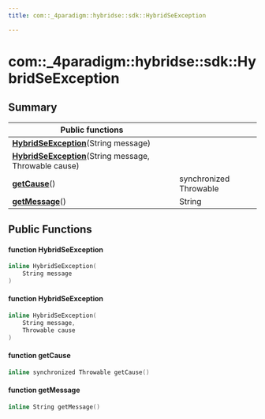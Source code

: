 ```yaml
---
title: com::_4paradigm::hybridse::sdk::HybridSeException

---
```

# com::_4paradigm::hybridse::sdk::HybridSeException



## Summary


|  Public functions|            |
| -------------- | -------------- |
|**[HybridSeException](/hybridse/usage/api/c++/Classes/classcom_1_1__4paradigm_1_1hybridse_1_1sdk_1_1_hybrid_se_exception.md#function-hybridseexception)**(String message)|  |
|**[HybridSeException](/hybridse/usage/api/c++/Classes/classcom_1_1__4paradigm_1_1hybridse_1_1sdk_1_1_hybrid_se_exception.md#function-hybridseexception)**(String message, Throwable cause)|  |
|**[getCause](/hybridse/usage/api/c++/Classes/classcom_1_1__4paradigm_1_1hybridse_1_1sdk_1_1_hybrid_se_exception.md#function-getcause)**()| synchronized Throwable  |
|**[getMessage](/hybridse/usage/api/c++/Classes/classcom_1_1__4paradigm_1_1hybridse_1_1sdk_1_1_hybrid_se_exception.md#function-getmessage)**()| String  |

## Public Functions

#### function HybridSeException

```cpp
inline HybridSeException(
    String message
)
```


#### function HybridSeException

```cpp
inline HybridSeException(
    String message,
    Throwable cause
)
```


#### function getCause

```cpp
inline synchronized Throwable getCause()
```


#### function getMessage

```cpp
inline String getMessage()
```


